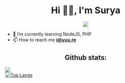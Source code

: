 <h1 align="center">Hi 👋🏻, I'm Surya</h1>
<p align="center"><img src="https://raw.githubusercontent.com/arnlea/arnlea/master/assets/tsubaki.gif"/></p>

- 🌱 I’m currently learning NodeJS, PHP
- 📫 How to reach me **i@yuu.re**

<h2 align="center">Github stats:</h2>

[![](https://github-readme-stats.vercel.app/api?username=arnlea&show_icons=true&count_private=true&theme=tokyonight&locale=en)](https://github.com/arnlea)<br>
[![Top Langs](https://github-readme-stats.vercel.app/api/top-langs/?username=arnlea&layout=compact&count_private=true&theme=tokyonight)](https://github.com/arnlea)


